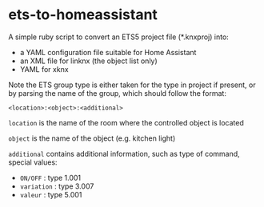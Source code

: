 # ets-to-homeassistant

A simple ruby script to convert an ETS5 project file (*.knxproj) into:

* a YAML configuration file suitable for Home Assistant
* an XML file for linknx (the object list only)
* YAML for xknx

Note the ETS group type is either taken for the type in project if present, or by parsing the name of the group, which should follow the format:

```
<location>:<object>:<additional>
```

`location` is the name of the room where the controlled object is located

`object` is the name of the object (e.g. kitchen light)

`additional` contains additional information, such as type of command, special values:

* `ON/OFF` : type 1.001
* `variation` : type 3.007
* `valeur` : type 5.001
